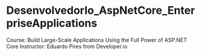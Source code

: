 # DesenvolvedorIo_AspNetCore_EnterpriseApplications
Course: Build Large-Scale Applications Using the Full Power of ASP.NET Core Instructor: Eduardo Pires from Developer.io

